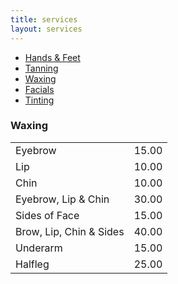 ```yaml
---
title: services
layout: services
---
```


<section>
	<nav class="use-middle">
		<ul>
			<li>
				<a href="#hands" class="button">Hands & Feet</a>
			</li>
			<li>
				<a href="#tanning" class="button">Tanning</a>
			</li>
			<li>
				<a href="#waxing" class="button">Waxing</a>
			</li>
			<li>
				<a href="#facials" class="button">Facials</a>
			</li>
			<li>
				<a href="#tinting" class="button">Tinting</a>
			</li>
		</ul>
	</nav>
</section>
<section>
	<h3 class="major">Waxing</h3>
	<div class="table-wrapper">
		<table>
			<tbody>
				<tr>
					<td>Eyebrow</td>
					<td>15.00</td>
				</tr>
				<tr>
					<td>Lip</td>
					<td>10.00</td>
				</tr>
                <tr>
					<td>Chin</td>
					<td>10.00</td>
				</tr>
                <tr>
					<td>Eyebrow, Lip & Chin</td>
					<td>30.00</td>
				</tr>
                <tr>
					<td>Sides of Face</td>
					<td>15.00</td>
				</tr>
                <tr>
					<td>Brow, Lip, Chin & Sides</td>
					<td>40.00</td>
				</tr>
                <tr>
					<td>Underarm</td>
					<td>15.00</td>
				</tr>
                <tr>
					<td>Halfleg</td>
					<td>25.00</td>
				</tr>
			</tbody>
		</table>
	</div>
</section>